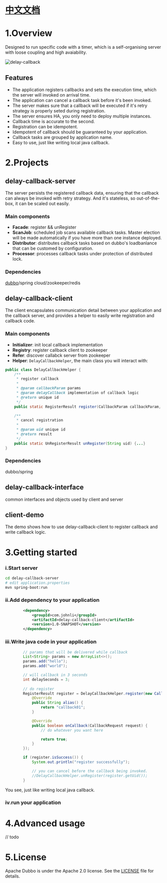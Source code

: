 # [中文文档](https://joooohn.com/timer/callback/2018/09/21/delay_callback.html)

# 1.Overview

Designed to run specific code with a timer, which is a self-organising server with loose coupling and high avaiability.

![delay-callback](https://joooohnli.github.io/images/delay-callback.png)
## Features

- The application registers callbacks and sets the execution time, which the server will invoked on arrival time.
- The application can cancel a callback task before it's been invoked.
- The server makes sure that a callback will be executed if it's retry strategy is properly seted during registration. 
- The server ensures HA, you only need to deploy multiple instances.
- Callback time is accurate to the second.
- Registration can be idempotent.
- Idempotent of callback should be guaranteed by your application.
- Callback tasks are grouped by application name.
- Easy to use, just like writing local java callback.

# 2.Projects
## delay-callback-server
The server persists the registered callback data, ensuring that the callback can always be invoked with retry strategy. And it's stateless, so out-of-the-box, it can be scaled out easily.

### Main components
- **Facade**: register && unRegister
- **ScanJob**: scheduled job scans available callback tasks. Master election will be made automatically if you have more than one instance deployed.
- **Distributor**: distributes callback tasks based on dubbo's loadbanlance that can be customed by configuration. 
- **Processor**: processes callback tasks under protection of distributed lock.


### Dependencies
[dubbo](http://dubbo.apache.org/en-us)/spring cloud/zookeeper/redis

## delay-callback-client
The client encapsulates communication detail between your application and the callback server, and provides a helper to easily write registration and callback code.

### Main components
- **Initializer**: init local callback implementation 
- **Registry**: register callback client to zookeeper
- **Refer**: discover callabck server from zookeeper
- **Helper**: ```DelayCallbackHelper```, the main class you will interact with:
```java
public class DelayCallbackHelper {
    /**
     * register callback
     *
     * @param callbackParam params
     * @param delayCallback implementation of callback logic
     * @return unique id
     */
    public static RegisterResult register(CallbackParam callbackParam, DelayCallback delayCallback) {...}

    /**
     * cancel registration
     *
     * @param uid unique id
     * @return result
     */
    public static UnRegisterResult unRegister(String uid) {...}
}

```

### Dependencies
dubbo/spring

## delay-callback-interface
common interfaces and objects used by client and server

## client-demo
The demo shows how to use delay-callback-client to register callback and write callback logic.

# 3.Getting started
### i.Start server
```bash
cd delay-callback-server
# edit application.properties
mvn spring-boot:run
```

### ii.Add dependency to your application
```xml
        <dependency>
            <groupId>com.johnli</groupId>
            <artifactId>delay-callback-client</artifactId>
            <version>1.0-SNAPSHOT</version>
        </dependency>
```
### iii.Write java code in your application
```java
        // params that will be delivered while callback
        List<String> params = new ArrayList<>();
        params.add("hello");
        params.add("world");

        // will callback in 3 seconds
        int delaySeconds = 3;
        
        // do register
        RegisterResult register = DelayCallbackHelper.register(new CallbackParam(params, delaySeconds), new DelayCallback() {
            @Override
            public String alias() {
                return "callback01";
            }

            @Override
            public boolean onCallback(CallbackRequest request) {
                // do whatever you want here

                return true;
            }
        });

        if (register.isSuccess()) {
            System.out.println("register successfully");

            // you can cancel before the callback being invoked.
            //DelayCallbackHelper.unRegister(register.getUid());
        }
```
You see, just like writing local java callback.

### iv.run your application

# 4.Advanced usage
// todo

# 5.License
Apache Dubbo is under the Apache 2.0 license. See the [LICENSE](https://github.com/joooohnli/delay-callback/blob/master/LICENSE) file for details.
